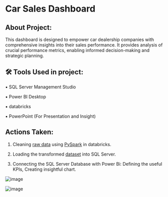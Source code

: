 # Car Sales Dashboard

## About Project:
This dashboard is designed to empower car dealership companies with comprehensive insights into their sales performance. It provides analysis of crucial performance metrics, enabling informed decision-making and strategic planning. 

## 🛠 Tools Used in project:
▪ SQL Server Management Studio

▪ Power BI Desktop

▪ databricks

▪ PowerPoint (For Presentation and Insight)

## Actions Taken:
1. Cleaning [raw data](https://github.com/rashmi0007/Car_Sales_Dashboard/blob/main_branch/CarSales_raw_data.csv) using [PySpark](https://github.com/rashmi0007/Car_Sales_Dashboard/blob/main_branch/Data_Cleaning_using_PySpark.html) in databricks.

2. Loading the transformed [dataset](https://github.com/rashmi0007/Car_Sales_Dashboard/blob/main_branch/Transformed_Data_car_sales.csv) into SQL Server.

3. Connecting the SQL Server Database with Power Bi: Defining the useful KPIs, Creating insightful chart.

![image](https://github.com/rashmi0007/Car_Sales_Dashboard/assets/87612040/9c3cabcb-9fa0-4044-b0bd-2205c586437c)

![image](https://github.com/rashmi0007/Car_Sales_Dashboard/assets/87612040/da03d695-db84-4175-989d-fbbe191d369c)


